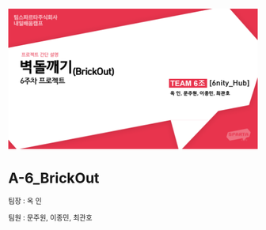 ![6주차 프로젝트](https://github.com/S014RMoonJuWon/A-6_BrickOut/blob/main/6%EC%A3%BC%EC%B0%A8%ED%94%84%EB%A1%9C%EC%A0%9D%ED%8A%B8.png)

# A-6_BrickOut

팀장 : 옥 인

팀원 : 문주원, 이종민, 최관호
